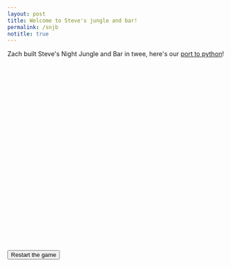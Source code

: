```yaml
---
layout: post
title: Welcome to Steve's jungle and bar!
permalink: /snjb
notitle: true
---
```


Zach built Steve's Night Jungle and Bar in twee, here's our [port to python](https://github.com/idvorkin/idvorkin.github.io/blob/master/pysrc/snjb.py)!

<script>
    window.addEventListener('load', (_) => brython() )
</script>
<link rel="stylesheet"
      href="//cdnjs.cloudflare.com/ajax/libs/highlight.js/11.3.1/styles/default.min.css">
<script src="//cdnjs.cloudflare.com/ajax/libs/highlight.js/11.3.1/highlight.min.js"></script>

<script type="text/python">

def startgame(_=0):
    runner.HtmlRenderer("gamediv", snjb.header).run(snjb._the_start)

from browser import document, window, markdown, html
from pysrc import snjb
import pysrc.brython_runner_passage as runner
document['reset-game'].bind('click',startgame)
startgame()
</script>

<div class='border' style="min-height:30em">
    <div id="gamediv">
    </div>
</div>
<div class="d-grid gap-2 d-md-block">
    <button id='reset-game' type="button" class="btn-info btn-block">Restart the game</button>
</div>
